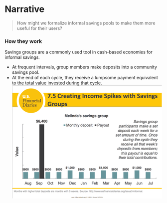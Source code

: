 # Narrative

> How might we formalize informal savings pools to make them more useful for their users?

### How they work
Savings groups are a commonly used tool in cash-based economies for informal savings.
- At frequent intervals, group members make deposits into a community savings pool.
- At the end of each cycle, they receive a lumpsome payment equivalent to the total value invested during that cycle.
![Sample Deposit & Payout Schedule](https://github.com/Cash-Economy/BMGF/blob/master/research/savings-groups-data/sample-deposit-payout-schedule.png "Visualizing a Savings Group from a Member's perspective")
